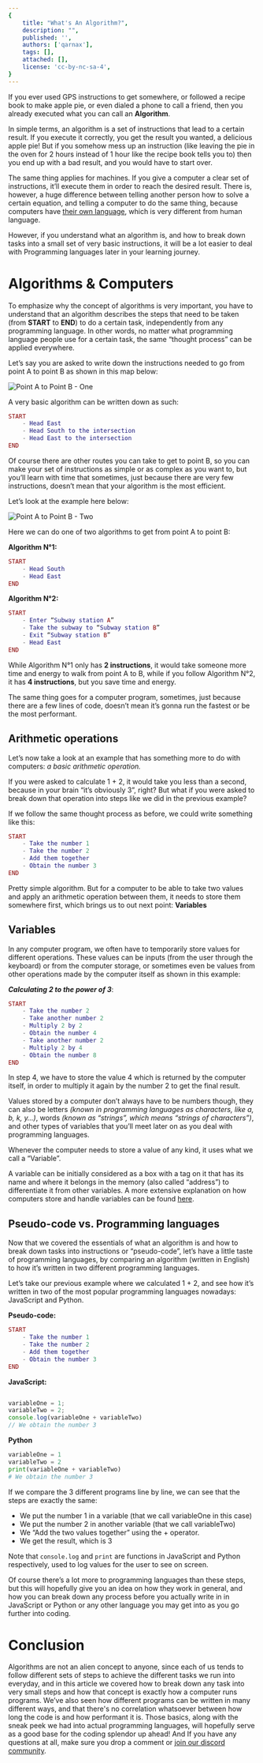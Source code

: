 ```yaml
---
{
	title: "What's An Algorithm?",
	description: "",
	published: '',
	authors: ['qarnax'],
	tags: [],
	attached: [],
	license: 'cc-by-nc-sa-4',
}
---
```


If you ever used GPS instructions to get somewhere, or followed a recipe book to make apple pie, or even dialed a phone to call a friend, then you already executed what you can call an **Algorithm**.

In simple terms, an algorithm is a set of instructions that lead to a certain result. If you execute it correctly, you get the result you wanted, a delicious apple pie!
But if you somehow mess up an instruction (like leaving the pie in the oven for 2 hours instead of 1 hour like the recipe book tells you to) then you end up with a bad result, and you would have to start over.

The same thing applies for machines. If you give a computer a clear set of instructions, it’ll execute them in order to reach the desired result. There is, however, a huge difference between telling another person how to solve a certain equation, and telling a computer to do the same thing, because computers have [their own language](https://unicorn-utterances.com/posts/how-computers-speak#hdd), which is very different from human language.

However, if you understand what an algorithm is, and how to break down tasks into a small set of very basic instructions, it will be a lot easier to deal with Programming languages later in your learning journey.

# Algorithms & Computers

To emphasize why the concept of algorithms is very important, you have to understand that an algorithm describes the steps that need to be taken (from **START** to **END**) to do a certain task, independently from any programming language.
In other words, no matter what programming language people use for a certain task, the same “thought process” can be applied everywhere.

Let’s say you are asked to write down the instructions needed to go from point A to point B as shown in this map below:

![Point A to Point B - One](./mapOne.png)

A very basic algorithm can be written down as such:

```Lua
START
	- Head East
	- Head South to the intersection
	- Head East to the intersection
END
```

Of course there are other routes you can take to get to point B, so you can make your set of instructions as simple or as complex as you want to, but you’ll learn with time that sometimes, just because there are very few instructions, doesn’t mean that your algorithm is the most efficient.

Let’s look at the example here below:

![Point A to Point B - Two](./mapTwo.png)

Here we can do one of two algorithms to get from point A to point B:

**Algorithm N°1:**
```Lua
START
	- Head South
	- Head East
END
```

**Algorithm N°2:**
```Lua
START
	- Enter “Subway station A”
	- Take the subway to “Subway station B”
	- Exit “Subway station B”
	- Head East
END
```

While Algorithm N°1 only has **2 instructions**, it would take someone more time and energy to walk from point A to B, while if you follow Algorithm N°2, it has **4 instructions**, but you save time and energy.

The same thing goes for a computer program, sometimes, just because there are a few lines of code, doesn’t mean it’s gonna run the fastest or be the most performant.

## Arithmetic operations

Let’s now take a look at an example that has something more to do with computers: *a basic arithmetic operation.*

If you were asked to calculate 1 + 2, it would take you less than a second, because in your brain “it’s obviously 3”, right? But what if you were asked to break down that operation into steps like we did in the previous example?

If we follow the same thought process as before, we could write something like this:

```Lua
START
	- Take the number 1
	- Take the number 2
	- Add them together
	- Obtain the number 3
END
```

Pretty simple algorithm. But for a computer to be able to take two values and apply an arithmetic operation between them, it needs to store them somewhere first, which brings us to out next point: **Variables**

## Variables

In any computer program, we often have to temporarily store values for different operations. These values can be inputs (from the user through the keyboard) or from the computer storage, or sometimes even be values from other operations made by the computer itself as shown in this example:

**_Calculating 2 to the power of 3_**:
```Lua
START
	- Take the number 2
	- Take another number 2
	- Multiply 2 by 2
	- Obtain the number 4
	- Take another number 2
	- Multiply 2 by 4
	- Obtain the number 8
END
```

In step 4, we have to store the value 4 which is returned by the computer itself, in order to multiply it again by the number 2 to get the final result.

Values stored by a computer don’t always have to be numbers though, they can also be letters _(known in programming languages as characters, like a, b, k, y…)_, words _(known as “strings”, which means “strings of characters”)_, and other types of variables that you’ll meet later on as you deal with programming languages.

Whenever the computer needs to store a value of any kind, it uses what we call a “Variable”.

A variable can be initially considered as a box with a tag on it that has its name and where it belongs in the memory (also called “address”) to differentiate it from other variables.
A more extensive explanation on how computers store and handle variables can be found [here](https://unicorn-utterances.com/posts/how-computers-speak).

## Pseudo-code vs. Programming languages

Now that we covered the essentials of what an algorithm is and how to break down tasks into instructions or “pseudo-code”, let’s have a little taste of programming languages, by comparing an algorithm (written in English) to how it’s written in two different programming languages.

Let’s take our previous example where we calculated 1 + 2, and see how it’s written in two of the most popular programming languages nowadays: JavaScript and Python.

**Pseudo-code:**
```Lua
START
	- Take the number 1
	- Take the number 2
	- Add them together
	- Obtain the number 3
END
```

**JavaScript:**
```JavaScript

variableOne = 1;
variableTwo = 2;
console.log(variableOne + variableTwo)
// We obtain the number 3
```

**Python**
```Python
variableOne = 1
variableTwo = 2
print(variableOne + variableTwo)
# We obtain the number 3
```

If we compare the 3 different programs line by line, we can see that the steps are exactly the same:
- We put the number 1 in a variable (that we call variableOne in this case)
- We put the number 2 in another variable (that we call variableTwo)
- We “Add the two values together” using the + operator.
- We get the result, which is 3

Note that `console.log` and `print` are functions in JavaScript and Python respectively, used to log values for the user to see on screen.

Of course there’s a lot more to programming languages than these steps, but this will hopefully give you an idea on how they work in general, and how you can break down any process before you actually write in in JavaScript or Python or any other language you may get into as you go further into coding.

# Conclusion

Algorithms are not an alien concept to anyone, since each of us tends to follow different sets of steps to achieve the different tasks we run into everyday, and in this article we covered how to break down any task into very small steps and how that concept is exactly how a computer runs programs.
We’ve also seen how different programs can be written in many different ways, and that there's no correlation whatsoever between how long the code is and how performant it is.
Those basics, along with the sneak peek we had into actual programming languages, will hopefully serve as a good base for the coding splendor up ahead! And If you have any questions at all, make sure you drop a comment or [join our discord community](https://discord.gg/FMcvc6T).
